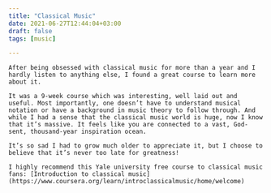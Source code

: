 ```yaml
---
title: "Classical Music"
date: 2021-06-27T12:44:04+03:00
draft: false
tags: [music]

---
```


	After being obsessed with classical music for more than a year and I hardly listen to anything else, I found a great course to learn more about it.

	It was a 9-week course which was interesting, well laid out and useful. Most importantly, one doesn’t have to understand musical notation or have a background in music theory to follow through. And while I had a sense that the classical music world is huge, now I know that it’s massive. It feels like you are connected to a vast, God-sent, thousand-year inspiration ocean.

	It’s so sad I had to grow much older to appreciate it, but I choose to believe that it’s never too late for greatness!

	I highly recommend this Yale university free course to classical music fans: [Introduction to classical music](https://www.coursera.org/learn/introclassicalmusic/home/welcome)
